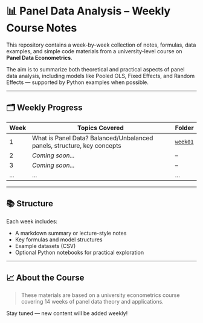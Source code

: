 # 📊 Panel Data Analysis – Weekly Course Notes

This repository contains a week-by-week collection of notes, formulas, data examples, and simple code materials from a university-level course on **Panel Data Econometrics**.

The aim is to summarize both theoretical and practical aspects of panel data analysis, including models like Pooled OLS, Fixed Effects, and Random Effects — supported by Python examples when possible.

---

## 🗂️ Weekly Progress

| Week | Topics Covered | Folder |
|------|----------------|--------|
| 1    | What is Panel Data? Balanced/Unbalanced panels, structure, key concepts | [`week01`](./week01) |
| 2    | _Coming soon..._ | – |
| 3    | _Coming soon..._ | – |
| ...  | ... | ... |

---

## 📚 Structure
Each week includes:
- A markdown summary or lecture-style notes
- Key formulas and model structures
- Example datasets (CSV)
- Optional Python notebooks for practical exploration

---

## 📈 About the Course
> These materials are based on a university econometrics course covering 14 weeks of panel data theory and applications.

Stay tuned — new content will be added weekly!

